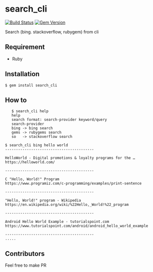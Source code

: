 # search_cli

[![Build Status](https://travis-ci.com/imhta/search_cli.svg?branch=master)](https://travis-ci.com/imhta/search_cli) [![Gem Version](https://badge.fury.io/rb/search_cli.svg)](https://badge.fury.io/rb/search_cli)

Search (bing. stackoverflow, rubygem) from cli

## Requirement
- Ruby

## Installation

```
$ gem install search_cli
```

## How to
```
   $ search_cli help
   help
   search format: search-provider keyword/query
   search-provider
   bing -> bing search
   gems -> rubygems search
   so   -> stackoverflow search
```

```
$ search_cli bing hello world
-----------------------------------------

HelloWorld - Digital promotions & loyalty programs for the …
https://helloworld.com/

-----------------------------------------

C "Hello, World!" Program
https://www.programiz.com/c-programming/examples/print-sentence

-----------------------------------------

"Hello, World!" program - Wikipedia
https://en.wikipedia.org/wiki/%22Hello,_World!%22_program

-----------------------------------------

Android Hello World Example - tutorialspoint.com
https://www.tutorialspoint.com/android/android_hello_world_example

-----------------------------------------
.....
```

## Contributors

Feel free to make PR
